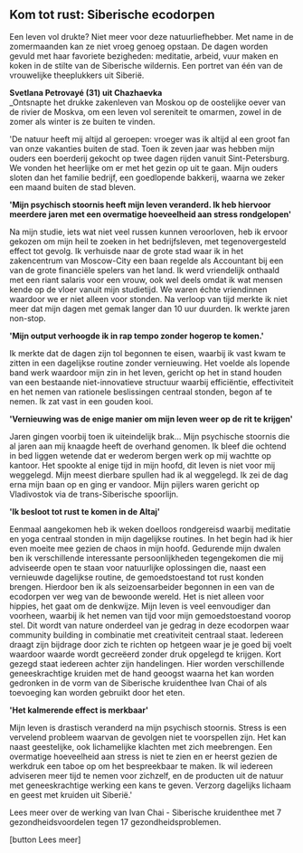## Kom tot rust: Siberische ecodorpen 

Een leven vol drukte? Niet meer voor deze natuurliefhebber. Met name in de zomermaanden kan ze niet vroeg genoeg opstaan. De dagen worden gevuld met haar favoriete bezigheden: meditatie, arbeid, vuur maken en koken in de stilte van de Siberische wildernis. Een portret van één van de vrouwelijke theeplukkers uit Siberië. 

**Svetlana Petrovayé (31) uit Chazhaevka** <br> 
_Ontsnapte het drukke zakenleven van Moskou op de oostelijke oever van de rivier de Moskva, om een leven vol sereniteit te omarmen, zowel in de zomer als winter is ze buiten te vinden.

'De natuur heeft mij altijd al geroepen: vroeger was ik altijd al een groot fan van onze vakanties buiten de stad. Toen ik zeven jaar was hebben mijn ouders een boerderij gekocht op twee dagen rijden vanuit Sint-Petersburg. We vonden het heerlijke om er met het gezin op uit te gaan. Mijn ouders sloten dan het familie bedrijf, een goedlopende bakkerij, waarna we zeker een maand buiten de stad bleven.   

**'Mijn psychisch stoornis heeft mijn leven veranderd. Ik heb hiervoor meerdere jaren met een overmatige hoeveelheid aan stress rondgelopen'**

Na mijn studie, iets wat niet veel russen kunnen veroorloven, heb ik ervoor gekozen om mijn heil te zoeken in het bedrijfsleven, met tegenovergesteld effect tot gevolg. Ik verhuisde naar de grote stad waar ik in het zakencentrum van Moscow-City een baan regelde als Accountant bij een van de grote financiële spelers van het land. Ik werd vriendelijk onthaald met een riant salaris voor een vrouw, ook wel deels omdat ik wat mensen kende op de vloer vanuit mijn studietijd. We waren échte vriendinnen waardoor we er niet alleen voor stonden. Na verloop van tijd merkte ik niet meer dat mijn dagen met gemak langer dan 10 uur duurden. Ik werkte jaren non-stop.

**'Mijn output verhoogde ik in rap tempo zonder hogerop te komen.'**

Ik merkte dat de dagen zijn tol begonnen te eisen, waarbij ik vast kwam te zitten in een dagelijkse routine zonder vernieuwing. Het voelde als lopende band werk waardoor mijn zin in het leven, gericht op het in stand houden van een bestaande niet-innovatieve structuur waarbij efficiëntie, effectiviteit en het nemen van rationele beslissingen centraal stonden, begon af te nemen. Ik zat vast in een gouden kooi. 

**'Vernieuwing was de enige manier om mijn leven weer op de rit te krijgen'**

Jaren gingen voorbij toen ik uiteindelijk brak... Mijn psychische stoornis die al jaren aan mij knaagde heeft de overhand genomen. Ik bleef die ochtend in bed liggen wetende dat er wederom bergen werk op mij wachtte op kantoor. Het spookte al enige tijd in mijn hoofd, dit leven is niet voor mij weggelegd. Mijn meest dierbare spullen had ik al weggelegd. Ik zei de dag erna mijn baan op en ging er vandoor. Mijn pijlers waren gericht op Vladivostok via de trans-Siberische spoorlijn. 

**'Ik besloot tot rust te komen in de Altaj'**

Eenmaal aangekomen heb ik weken doelloos rondgereisd waarbij meditatie en yoga centraal stonden in mijn dagelijkse routines. In het begin had ik hier even moeite mee gezien de chaos in mijn hoofd. Gedurende mijn dwalen ben ik verschillende interessante persoonlijkheden tegengekomen die mij adviseerde open te staan voor natuurlijke oplossingen die, naast een vernieuwde dagelijkse routine, de gemoedstoestand tot rust konden brengen. Hierdoor ben ik als seizoensarbeider begonnen in een van de ecodorpen ver weg van de bewoonde wereld. Het is niet alleen voor hippies, het gaat om de denkwijze. Mijn leven is veel eenvoudiger dan voorheen, waarbij ik het nemen van tijd voor mijn gemoedstoestand voorop stel. Dit wordt van nature onderdeel van je gedrag in deze ecodorpen waar community building in combinatie met creativiteit centraal staat. Iedereen draagt zijn bijdrage door zich te richten op hetgeen waar je je goed bij voelt waardoor waarde wordt gecreëerd zonder druk opgelegd te krijgen. Kort gezegd staat iedereen achter zijn handelingen. Hier worden verschillende geneeskrachtige kruiden met de hand geoogst waarna het kan worden gedronken in de vorm van de Siberische kruidenthee Ivan Chai of als toevoeging kan worden gebruikt door het eten. 

**'Het kalmerende effect is merkbaar'**

Mijn leven is drastisch veranderd na mijn psychisch stoornis. Stress is een vervelend probleem waarvan de gevolgen niet te voorspellen zijn. Het kan naast geestelijke, ook lichamelijke klachten met zich meebrengen. Een overmatige hoeveelheid aan stress is niet te zien en er heerst gezien de werkdruk een taboe op om het bespreekbaar te maken. Ik wil iedereen adviseren meer tijd te nemen voor zichzelf, en de producten uit de natuur met geneeskrachtige werking een kans te geven. Verzorg dagelijks lichaam en geest met kruiden uit Siberië.' 

Lees meer over de werking van Ivan Chai - Siberische kruidenthee met 7 gezondheidsvoordelen tegen 17 gezondheidsproblemen. 

[button Lees meer] 
